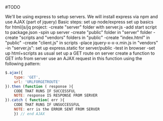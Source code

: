 #TODO

We'll be using express to setup servers.  We will install express via npm and use AJAX (part of jquery)
Basic steps:
set up node/express
set up basics for html/js/jq project:
-create "server" folder with server.js
-add start script to package.json
-spin up server
-create "public" folder in "server" folder
-create "scripts and "vendors" folders in "public"
-create "index.html" in "public"
-create "client.js" in scripts
-place jquery-x-x-x.min.js in "vendors"
-in "server.js": set up express.static for server/public
-test in browser
-set up html+scripts as usual
set up a GET route on server
create a function to GET info from server
use an AJAX request in this function using the following pattern:

```javaScript
$.ajax({
    type: 'GET',
    url: 'URLFORGETROUTE'
}).then (function ( response ){
    CODE THAT RUNS IF SUCCESSFUL
    NOTE: response IS RESPONSE FROM SERVER
}).catch ( function( err ){
    CODE THAT RUNS IF UNSUCCESSFUL
    NOTE: err is the ERROR SENT FROM SERVER
    }) // end AJAX